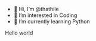 - 👋 Hi, I’m @thathile
- 👀 I’m interested in Coding
- 🌱 I’m currently learning Python

<!---
thathile/thathile is a ✨ special ✨ repository because its `README.md` (this file) appears on your GitHub profile.
You can click the Preview link to take a look at your changes.
--->
Hello world
